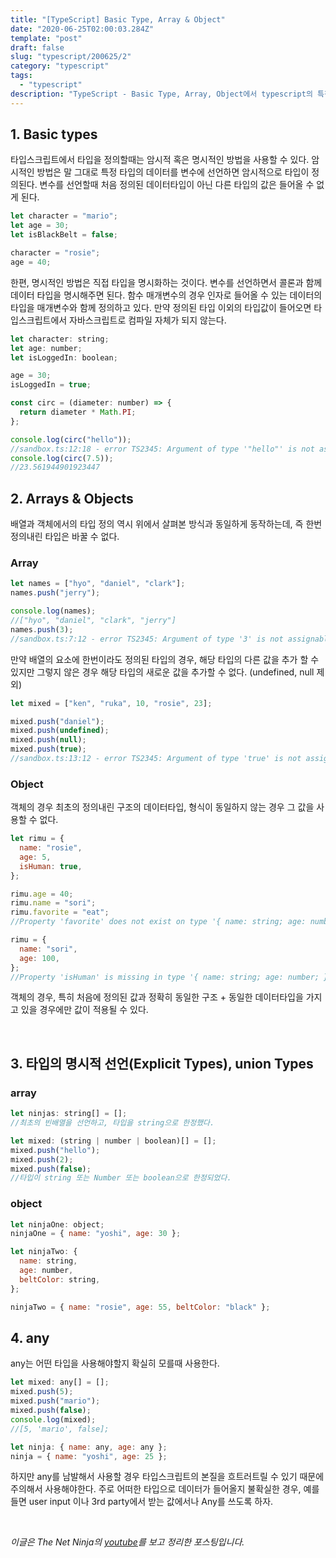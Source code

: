 ```yaml
---
title: "[TypeScript] Basic Type, Array & Object"
date: "2020-06-25T02:00:03.284Z"
template: "post"
draft: false
slug: "typescript/200625/2"
category: "typescript"
tags:
  - "typescript"
description: "TypeScript - Basic Type, Array, Object에서 typescript의 특징"
---
```


## 1. Basic types

타입스크립트에서 타입을 정의할때는 암시적 혹은 명시적인 방법을 사용할 수 있다.
암시적인 방법은 말 그대로 특정 타입의 데이터를 변수에 선언하면 암시적으로 타입이 정의된다.
변수를 선언할때 처음 정의된 데이터타입이 아닌 다른 타입의 값은 들어올 수 없게 된다.

```jsx
let character = "mario";
let age = 30;
let isBlackBelt = false;

character = "rosie";
age = 40;
```

한편, 명시적인 방법은 직접 타입을 명시화하는 것이다.
변수를 선언하면서 콜론과 함께 데이터 타입을 명시해주면 된다.
함수 매개변수의 경우 인자로 들어올 수 있는 데이터의 타입을 매개변수와 함께 정의하고 있다.
만약 정의된 타입 이외의 타입값이 들어오면 타입스크립트에서 자바스크립트로 컴파일 자체가 되지 않는다.

```jsx
let character: string;
let age: number;
let isLoggedIn: boolean;

age = 30;
isLoggedIn = true;

const circ = (diameter: number) => {
  return diameter * Math.PI;
};

console.log(circ("hello"));
//sandbox.ts:12:18 - error TS2345: Argument of type '"hello"' is not assignable to parameter of type 'number'.
console.log(circ(7.5));
//23.561944901923447
```

## 2. Arrays & Objects

배열과 객체에서의 타입 정의 역시 위에서 살펴본 방식과 동일하게 동작하는데, 즉 한번 정의내린 타입은 바꿀 수 없다.

### Array

```jsx
let names = ["hyo", "daniel", "clark"];
names.push("jerry");

console.log(names);
//["hyo", "daniel", "clark", "jerry"]
names.push(3);
//sandbox.ts:7:12 - error TS2345: Argument of type '3' is not assignable to parameter of type 'string'.
```

만약 배열의 요소에 한번이라도 정의된 타입의 경우, 해당 타입의 다른 값을 추가 할 수 있지만
그렇지 않은 경우 해당 타입의 새로운 값을 추가할 수 없다. (undefined, null 제외)

```jsx
let mixed = ["ken", "ruka", 10, "rosie", 23];

mixed.push("daniel");
mixed.push(undefined);
mixed.push(null);
mixed.push(true);
//sandbox.ts:13:12 - error TS2345: Argument of type 'true' is not assignable to parameter of type 'string | number'.
```

### Object

객체의 경우 최초의 정의내린 구조의 데이터타입, 형식이 동일하지 않는 경우 그 값을 사용할 수 없다.

```jsx
let rimu = {
  name: "rosie",
  age: 5,
  isHuman: true,
};

rimu.age = 40;
rimu.name = "sori";
rimu.favorite = "eat";
//Property 'favorite' does not exist on type '{ name: string; age: number; isHuman: boolean; }'.

rimu = {
  name: "sori",
  age: 100,
};
//Property 'isHuman' is missing in type '{ name: string; age: number; }' but required in type '{ name: string; age: number; isHuman: boolean; }'.ts(2741)
```

객체의 경우, 특히 처음에 정의된 값과 정확히 동일한 구조 + 동일한 데이터타입을 가지고 있을 경우에만 값이 적용될 수 있다.

<br>

## 3. 타입의 명시적 선언(Explicit Types), union Types

### array

```jsx
let ninjas: string[] = [];
//최초의 빈배열을 선언하고, 타입을 string으로 한정했다.

let mixed: (string | number | boolean)[] = [];
mixed.push("hello");
mixed.push(2);
mixed.push(false);
//타입이 string 또는 Number 또는 boolean으로 한정되었다.
```

### object

```jsx
let ninjaOne: object;
ninjaOne = { name: "yoshi", age: 30 };

let ninjaTwo: {
  name: string,
  age: number,
  beltColor: string,
};

ninjaTwo = { name: "rosie", age: 55, beltColor: "black" };
```

## 4. any

any는 어떤 타입을 사용해야할지 확실히 모를때 사용한다.

```jsx
let mixed: any[] = [];
mixed.push(5);
mixed.push("mario");
mixed.push(false);
console.log(mixed);
//[5, 'mario', false];
```

```jsx
let ninja: { name: any, age: any };
ninja = { name: "yoshi", age: 25 };
```

하지만 any를 남발해서 사용할 경우 타입스크립트의 본질을 흐트러트릴 수 있기 때문에 주의해서 사용해야한다.
주로 어떠한 타입으로 데이터가 들어올지 불확실한 경우, 예를들면 user input 이나 3rd party에서 받는 값에서나 Any를 쓰도록 하자.

<br>

_이글은 The Net Ninja의 [youtube]('/')를 보고 정리한 포스팅입니다._
